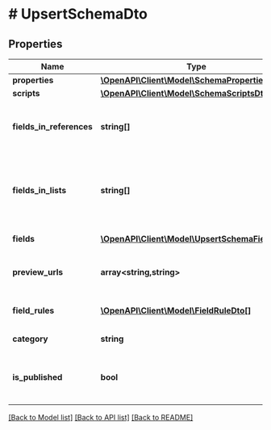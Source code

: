 # # UpsertSchemaDto

## Properties

Name | Type | Description | Notes
------------ | ------------- | ------------- | -------------
**properties** | [**\OpenAPI\Client\Model\SchemaPropertiesDto**](SchemaPropertiesDto.md) |  | [optional]
**scripts** | [**\OpenAPI\Client\Model\SchemaScriptsDto**](SchemaScriptsDto.md) |  | [optional]
**fields_in_references** | **string[]** | The names of the fields that should be used in references. | [optional]
**fields_in_lists** | **string[]** | The names of the fields that should be shown in lists, including meta fields. | [optional]
**fields** | [**\OpenAPI\Client\Model\UpsertSchemaFieldDto[]**](UpsertSchemaFieldDto.md) | Optional fields. | [optional]
**preview_urls** | **array<string,string>** | The optional preview urls. | [optional]
**field_rules** | [**\OpenAPI\Client\Model\FieldRuleDto[]**](FieldRuleDto.md) | The optional field Rules. | [optional]
**category** | **string** | The category. | [optional]
**is_published** | **bool** | Set it to true to autopublish the schema. | [optional]

[[Back to Model list]](../../README.md#models) [[Back to API list]](../../README.md#endpoints) [[Back to README]](../../README.md)
